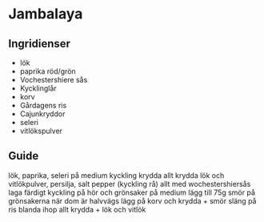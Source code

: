 # Jambalaya

## Ingridienser
- lök
- paprika röd/grön
- Vochestershiere sås
- Kycklinglår
- korv
- Gårdagens ris
- Cajunkryddor
- seleri
- vitlökspulver

## Guide
lök, paprika, seleri på medium
kyckling
krydda allt
krydda lök och vitlökpulver, persilja, salt pepper (kyckling rå) 
allt med wochestershiersås
laga färdigt kyckling på hör och grönsaker på medium
lägg till 75g smör på grönsakerna när dom är halvvägs
lägg på korv och krydda + smör
släng på ris
blanda ihop allt
krydda + lök och vitlök

